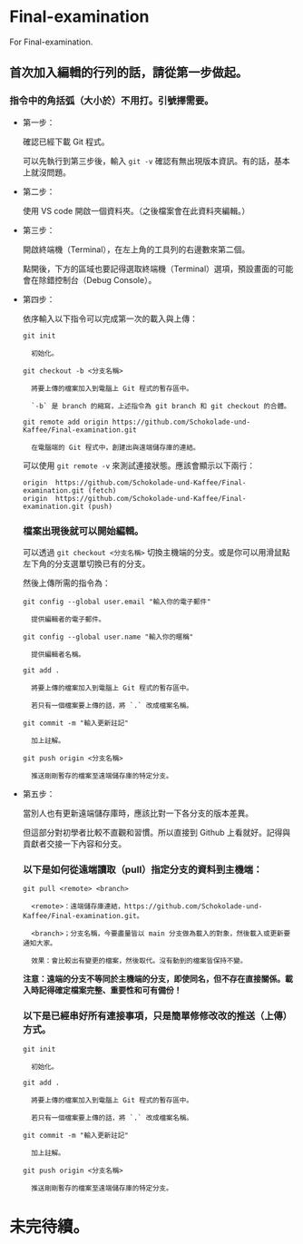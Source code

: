 # Final-examination
For Final-examination.

## 首次加入編輯的行列的話，請從第一步做起。
### 指令中的角括弧（大小於）不用打。引號擇需要。

* 第一步：

    確認已經下載 Git 程式。

    可以先執行到第三步後，輸入 `git -v` 確認有無出現版本資訊。有的話，基本上就沒問題。

* 第二步：

    使用 VS code 開啟一個資料夾。（之後檔案會在此資料夾編輯。）

* 第三步：

    開啟終端機（Terminal），在左上角的工具列的右邊數來第二個。

    點開後，下方的區域也要記得選取終端機（Terminal）選項，預設畫面的可能會在除錯控制台（Debug Console）。

* 第四步：

    依序輸入以下指令可以完成第一次的載入與上傳：

    `git init`

        初始化。

    `git checkout -b <分支名稱>`

        將要上傳的檔案加入到電腦上 Git 程式的暫存區中。

        `-b` 是 branch 的縮寫，上述指令為 git branch 和 git checkout 的合體。

    `git remote add origin https://github.com/Schokolade-und-Kaffee/Final-examination.git`

        在電腦端的 Git 程式中，創建出與遠端儲存庫的連結。

    可以使用 `git remote -v` 來測試連接狀態。應該會顯示以下兩行：

    ```
    origin  https://github.com/Schokolade-und-Kaffee/Final-examination.git (fetch)
    origin  https://github.com/Schokolade-und-Kaffee/Final-examination.git (push) 
    ```

    ### 檔案出現後就可以開始編輯。
    
    可以透過 `git checkout <分支名稱>` 切換主機端的分支。或是你可以用滑鼠點左下角的分支選單切換已有的分支。

    
    然後上傳所需的指令為：

    `git config --global user.email "輸入你的電子郵件"`

        提供編輯者的電子郵件。

    `git config --global user.name "輸入你的暱稱"`

        提供編輯者名稱。

    `git add .`

        將要上傳的檔案加入到電腦上 Git 程式的暫存區中。

        若只有一個檔案要上傳的話，將 `.` 改成檔案名稱。

    `git commit -m "輸入更新註記"`

        加上註解。

    `git push origin <分支名稱>`

        推送剛剛暫存的檔案至遠端儲存庫的特定分支。

* 第五步：

    當別人也有更新遠端儲存庫時，應該比對一下各分支的版本差異。
    
    但這部分對初學者比較不直觀和習慣。所以直接到 Github 上看就好。記得與貢獻者交接一下內容和分支。

    ### 以下是如何從遠端讀取（pull）指定分支的資料到主機端：

    `git pull <remote> <branch>`

        <remote>：遠端儲存庫連結，https://github.com/Schokolade-und-Kaffee/Final-examination.git。

        <branch>；分支名稱，今要盡量皆以 main 分支做為載入的對象，然後載入或更新要通知大家。
        
        效果：會比較出有變更的檔案，然後取代。沒有動到的檔案皆保持不變。
        
    **注意：遠端的分支不等同於主機端的分支，即使同名，但不存在直接關係。載入時記得確定檔案完整、重要性和可有備份！**


    ### 以下是已經串好所有連接事項，只是簡單修修改改的推送（上傳）方式。

    `git init`

        初始化。

    `git add .`

        將要上傳的檔案加入到電腦上 Git 程式的暫存區中。

        若只有一個檔案要上傳的話，將 `.` 改成檔案名稱。

    `git commit -m "輸入更新註記"`

        加上註解。

    `git push origin <分支名稱>`

        推送剛剛暫存的檔案至遠端儲存庫的特定分支。

# 未完待續。
